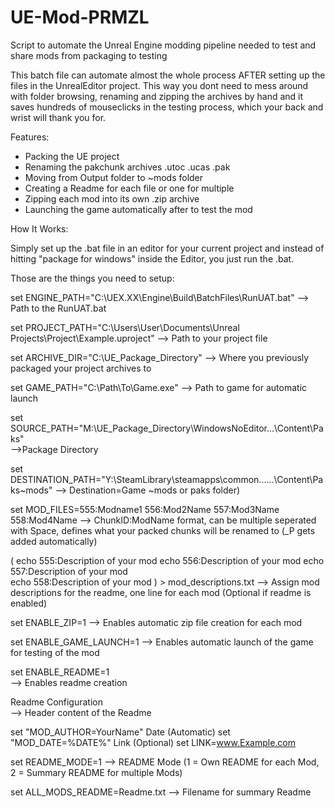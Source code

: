 # UE-Mod-PRMZL
Script to automate the Unreal Engine modding pipeline needed to test and share mods from packaging to testing

This batch file can automate almost the whole process AFTER setting up the files in the UnrealEditor project.
This way you dont need to mess around with folder browsing, renaming and zipping the archives by hand and it saves hundreds of mouseclicks in the testing process, which your back and wrist will thank you for.


Features:
- Packing the UE project
- Renaming the pakchunk archives .utoc .ucas .pak
- Moving from Output folder to ~mods folder
- Creating a Readme for each file or one for multiple
- Zipping each mod into its own .zip archive
- Launching the game automatically after to test the mod

  
How It Works:

Simply set up the .bat file in an editor for your current project and instead of hitting "package for windows" inside the Editor, you just run the .bat.



Those are the things you need to setup:


set ENGINE_PATH="C:\UEX.XX\Engine\Build\BatchFiles\RunUAT.bat"
--> Path to the RunUAT.bat 

set PROJECT_PATH="C:\Users\User\Documents\Unreal Projects\Project\Example.uproject"
--> Path to your project file

set ARCHIVE_DIR="C:\UE_Package_Directory"
--> Where you previously packaged your project archives to

set GAME_PATH="C:\Path\To\Game.exe" 
--> Path to game for automatic launch

set SOURCE_PATH="M:\UE_Package_Directory\WindowsNoEditor\...\Content\Paks"   
-->Package Directory 

set DESTINATION_PATH="Y:\SteamLibrary\steamapps\common\...\...\Content\Paks\~mods" 
--> Destination=Game ~mods or paks folder)


set MOD_FILES=555:Modname1 556:Mod2Name 557:Mod3Name 558:Mod4Name 
--> ChunkID:ModName format, can be multiple seperated with Space, defines what your packed chunks will be renamed to (_P gets added automatically)

(
    echo 555:Description of your mod
    echo 556:Description of your mod
    echo 557:Description of your mod  
    echo 558:Description of your mod
) > mod_descriptions.txt
--> Assign mod descriptions for the readme, one line for each mod (Optional if readme is enabled)

set ENABLE_ZIP=1 
--> Enables automatic zip file creation for each mod

set ENABLE_GAME_LAUNCH=1 
--> Enables automatic launch of the game for testing of the mod

set ENABLE_README=1    
--> Enables readme creation

Readme Configuration  
--> Header content of the Readme

set "MOD_AUTHOR=YourName"
Date (Automatic)
set "MOD_DATE=%DATE%"
Link (Optional)
set LINK=www.Example.com

set README_MODE=1 
--> README Mode (1 = Own README for each Mod, 2 = Summary README for multiple Mods)

set ALL_MODS_README=Readme.txt 
--> Filename for summary Readme
